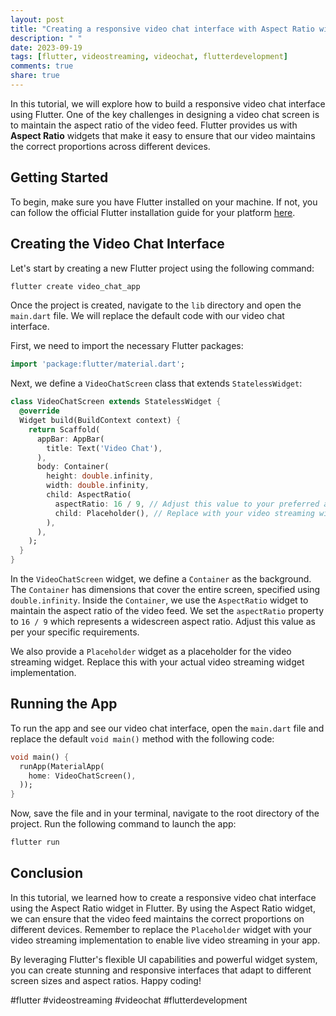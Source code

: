 ```yaml
---
layout: post
title: "Creating a responsive video chat interface with Aspect Ratio widgets in Flutter"
description: " "
date: 2023-09-19
tags: [flutter, videostreaming, videochat, flutterdevelopment]
comments: true
share: true
---
```


In this tutorial, we will explore how to build a responsive video chat interface using Flutter. One of the key challenges in designing a video chat screen is to maintain the aspect ratio of the video feed. Flutter provides us with **Aspect Ratio** widgets that make it easy to ensure that our video maintains the correct proportions across different devices.

## Getting Started

To begin, make sure you have Flutter installed on your machine. If not, you can follow the official Flutter installation guide for your platform [here](https://flutter.dev/docs/get-started/install).

## Creating the Video Chat Interface

Let's start by creating a new Flutter project using the following command:

```dart
flutter create video_chat_app
```

Once the project is created, navigate to the `lib` directory and open the `main.dart` file. We will replace the default code with our video chat interface.

First, we need to import the necessary Flutter packages:

```dart
import 'package:flutter/material.dart';
```

Next, we define a `VideoChatScreen` class that extends `StatelessWidget`:

```dart
class VideoChatScreen extends StatelessWidget {
  @override
  Widget build(BuildContext context) {
    return Scaffold(
      appBar: AppBar(
        title: Text('Video Chat'),
      ),
      body: Container(
        height: double.infinity,
        width: double.infinity,
        child: AspectRatio(
          aspectRatio: 16 / 9, // Adjust this value to your preferred aspect ratio
          child: Placeholder(), // Replace with your video streaming widget
        ),
      ),
    );
  }
}
```

In the `VideoChatScreen` widget, we define a `Container` as the background. The `Container` has dimensions that cover the entire screen, specified using `double.infinity`. Inside the `Container`, we use the `AspectRatio` widget to maintain the aspect ratio of the video feed. We set the `aspectRatio` property to `16 / 9` which represents a widescreen aspect ratio. Adjust this value as per your specific requirements.

We also provide a `Placeholder` widget as a placeholder for the video streaming widget. Replace this with your actual video streaming widget implementation.

## Running the App

To run the app and see our video chat interface, open the `main.dart` file and replace the default `void main()` method with the following code:

```dart
void main() {
  runApp(MaterialApp(
    home: VideoChatScreen(),
  ));
}
```

Now, save the file and in your terminal, navigate to the root directory of the project. Run the following command to launch the app:

```dart
flutter run
```

## Conclusion

In this tutorial, we learned how to create a responsive video chat interface using the Aspect Ratio widget in Flutter. By using the Aspect Ratio widget, we can ensure that the video feed maintains the correct proportions on different devices. Remember to replace the `Placeholder` widget with your video streaming implementation to enable live video streaming in your app.

By leveraging Flutter's flexible UI capabilities and powerful widget system, you can create stunning and responsive interfaces that adapt to different screen sizes and aspect ratios. Happy coding!

#flutter #videostreaming #videochat #flutterdevelopment